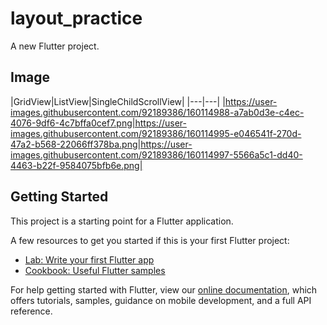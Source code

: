 # layout_practice

A new Flutter project.

## Image

|GridView|ListView|SingleChildScrollView|
|---|---|
|https://user-images.githubusercontent.com/92189386/160114988-a7ab0d3e-c4ec-4076-9df6-4c7bffa0cef7.png|https://user-images.githubusercontent.com/92189386/160114995-e046541f-270d-47a2-b568-22066ff378ba.png|https://user-images.githubusercontent.com/92189386/160114997-5566a5c1-dd40-4463-b22f-9584075bfb6e.png|


## Getting Started

This project is a starting point for a Flutter application.

A few resources to get you started if this is your first Flutter project:

- [Lab: Write your first Flutter app](https://flutter.dev/docs/get-started/codelab)
- [Cookbook: Useful Flutter samples](https://flutter.dev/docs/cookbook)

For help getting started with Flutter, view our
[online documentation](https://flutter.dev/docs), which offers tutorials,
samples, guidance on mobile development, and a full API reference.
